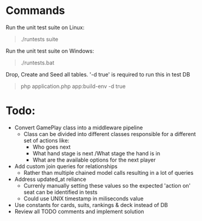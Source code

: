 # Commands

Run the unit test suite on Linux:

>./runtests suite

Run the unit test suite on Windows:

>./runtests.bat

Drop, Create and Seed all tables. '-d true' is required to run this in test DB

> php application.php app:build-env -d true

# Todo:

- Convert GamePlay class into a middleware pipeline
    - Class can be divided into different classes responsible for a different set of actions like:
        - Who goes next
        - What hand stage is next /What stage the hand is in
        - What are the available options for the next player
- Add custom join queries for relationships
    - Rather than multiple chained model calls resulting in a lot of queries
- Address updated_at reliance
    - Currenly manually setting these values so the expected 'action on' seat can be identified in tests
    - Could use UNIX timestamp in miliseconds value
- Use constants for cards, suits, rankings & deck instead of DB
- Review all TODO comments and implement solution